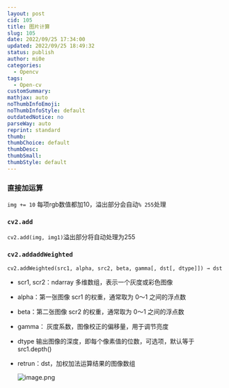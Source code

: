 ```yaml
---
layout: post
cid: 105
title: 图片计算
slug: 105
date: 2022/09/25 17:34:00
updated: 2022/09/25 18:49:32
status: publish
author: mi0e
categories: 
  - Opencv
tags: 
  - Open-cv
customSummary: 
mathjax: auto
noThumbInfoEmoji: 
noThumbInfoStyle: default
outdatedNotice: no
parseWay: auto
reprint: standard
thumb: 
thumbChoice: default
thumbDesc: 
thumbSmall: 
thumbStyle: default
---
```



### 直接加运算

`img += 10` 每项rgb数值都加10，溢出部分会自动`% 255`处理

### `cv2.add`

`cv2.add(img, img1)`溢出部分将自动处理为255

### `cv2.addaddWeighted`

`cv2.addWeighted(src1, alpha, src2, beta, gamma[, dst[, dtype]]) → dst`

* scr1, scr2：ndarray 多维数组，表示一个灰度或彩色图像
* alpha：第一张图像 scr1 的权重，通常取为 0～1 之间的浮点数
* beta：第二张图像 scr2 的权重，通常取为 0～1 之间的浮点数
* gamma： 灰度系数，图像校正的偏移量，用于调节亮度
* dtype 输出图像的深度，即每个像素值的位数，可选项，默认等于 src1.depth()
* retrun：dst，加权加法运算结果的图像数组

  ![image.png](https://mioe-xyz.oss-cn-shanghai.aliyuncs.com/usr/uploads/2022/09/3016520072.png)

